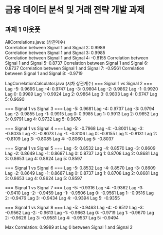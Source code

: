 # 금융 데이터 분석 및 거래 전략 개발 과제

## 과제 1 아웃풋
AllCorrelations.java: (상관계수)<br>
Correlation between Signal 1 and Signal 2: 0.9989<br>
Correlation between Signal 1 and Signal 3: 0.9985<br>
Correlation between Signal 1 and Signal 4: -0.8155
Correlation between Signal 1 and Signal 5: 0.8737
Correlation between Signal 1 and Signal 6: 0.8737
Correlation between Signal 1 and Signal 7: -0.9561
Correlation between Signal 1 and Signal 8: -0.9719

LagCorrelationCalculator.java (시차 상관계수)
=== Signal 1 vs Signal 2 ===
Lag -5: 0.9696
Lag -4: 0.9747
Lag -3: 0.9804
Lag -2: 0.9862
Lag -1: 0.9920
Lag  0: 0.9989
Lag  1: 0.9924
Lag  2: 0.9864
Lag  3: 0.9803
Lag  4: 0.9747
Lag  5: 0.9690

=== Signal 1 vs Signal 3 ===
Lag -5: 0.9681
Lag -4: 0.9737
Lag -3: 0.9794
Lag -2: 0.9855
Lag -1: 0.9915
Lag  0: 0.9985
Lag  1: 0.9913
Lag  2: 0.9852
Lag  3: 0.9791
Lag  4: 0.9732
Lag  5: 0.9676

=== Signal 1 vs Signal 4 ===
Lag -5: -0.7968
Lag -4: -0.8001
Lag -3: -0.8035
Lag -2: -0.8073
Lag -1: -0.8106
Lag  0: -0.8155
Lag  1: -0.8131
Lag  2: -0.8109
Lag  3: -0.8085
Lag  4: -0.8060
Lag  5: -0.8037

=== Signal 1 vs Signal 5 ===
Lag -5: 0.8532
Lag -4: 0.8570
Lag -3: 0.8609
Lag -2: 0.8649
Lag -1: 0.8687
Lag  0: 0.8737
Lag  1: 0.8708
Lag  2: 0.8681
Lag  3: 0.8653
Lag  4: 0.8624
Lag  5: 0.8597

=== Signal 1 vs Signal 6 ===
Lag -5: 0.8532
Lag -4: 0.8570
Lag -3: 0.8609
Lag -2: 0.8649
Lag -1: 0.8687
Lag  0: 0.8737
Lag  1: 0.8708
Lag  2: 0.8681
Lag  3: 0.8653
Lag  4: 0.8624
Lag  5: 0.8597

=== Signal 1 vs Signal 7 ===
Lag -5: -0.9316
Lag -4: -0.9362
Lag -3: -0.9410
Lag -2: -0.9459
Lag -1: -0.9506
Lag  0: -0.9561
Lag  1: -0.9516
Lag  2: -0.9476
Lag  3: -0.9434
Lag  4: -0.9394
Lag  5: -0.9355

=== Signal 1 vs Signal 8 ===
Lag -5: -0.9463
Lag -4: -0.9512
Lag -3: -0.9562
Lag -2: -0.9613
Lag -1: -0.9663
Lag  0: -0.9719
Lag  1: -0.9670
Lag  2: -0.9626
Lag  3: -0.9581
Lag  4: -0.9537
Lag  5: -0.9494

Max Correlation: 0.9989 at Lag 0 between Signal 1 and Signal 2
